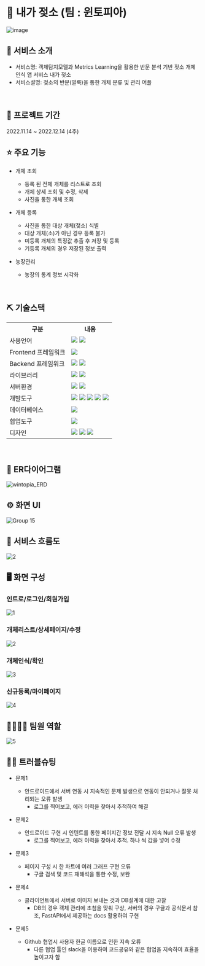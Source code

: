 #  📎 내가 젖소 (팀 : 윈토피아)
![image](https://user-images.githubusercontent.com/111676264/209074686-ef24a0db-287a-49c0-95f3-ee4dfb3adfe5.png)


## 👀 서비스 소개
* 서비스명: 객체탐지모델과 Metrics Learning을 활용한 반문 분석 기반 젖소 개체인식 앱 서비스 내가 젖소
* 서비스설명: 젖소의 반문(얼룩)을 통한 개체 분류 및 관리 어플
<br>

## 📅 프로젝트 기간
2022.11.14 ~ 2022.12.14 (4주)
<br>

## ⭐ 주요 기능
- 개체 조회
    - 등록 된 전체 개체를 리스트로 조회
    - 개체 상세 조회 및 수정, 삭제
    - 사진을 통한 개체 조회
- 개체 등록
    - 사진을 통한 대상 개체(젖소) 식별
    - 대상 개체(소)가 아닌 경우 등록 불가
    - 미등록 개체의 특징값 추출 후 저장 및 등록
    - 기등록 개체의 경우 저장된 정보 출력

- 농장관리
    - 농장의 통계 정보 시각화
<br>

## ⛏ 기술스택
<table>
    <tr>
        <th>구분</th>
        <th>내용</th>
    </tr>
    <tr>
        <td>사용언어</td>
        <td>
             <img src="https://img.shields.io/badge/Kotlin-7F52FF?style=for-the-badge&logo=Kotlin&logoColor=white"/>
             <img src="https://img.shields.io/badge/Python-3776AB?style=for-the-badge&logo=Python&logoColor=white"/>
        </td>
    </tr>
    <tr>
        <td>Frontend 프레임워크</td>
        <td>
          <img src="https://img.shields.io/badge/Android-3DDC84?style=for-the-badge&logo=Android&logoColor=white"/>
        </td>
    </tr>
    <tr>
        <td>Backend 프레임워크</td>
        <td>
            <img src="https://img.shields.io/badge/FastAPI-FFFFFF?style=for-the-badge&logo=FastAPI&logoColor=black"/>
            <img src="https://img.shields.io/badge/PyCharm-000000?style=for-the-badge&logo=PyCharm&logoColor=white"/>
        </td>
    </tr>
        <tr>
        <td>라이브러리</td>
        <td>
            <img src="https://img.shields.io/badge/Naver-03C75A?style=for-the-badge&logo=Naver&logoColor=white"/>
            <img src="https://img.shields.io/badge/Google-4285F4?style=for-the-badge&logo=Google&logoColor=white"/>
        </td>
    </tr>
        <tr>
        <td>서버환경</td>
        <td>
            <img src="https://img.shields.io/badge/Docker-2496ED?style=for-the-badge&logo=docker&logoColor=white">
            <img src="https://img.shields.io/badge/FastAPI-FFFFFF?style=for-the-badge&logo=FastAPI&logoColor=black"/>
        </td>
    </tr>
    <tr>
        <td>개발도구</td>
        <td>
            <img src="https://img.shields.io/badge/Eclipse-2C2255?style=for-the-badge&logo=Eclipse&logoColor=white"/> 
            <img src="https://img.shields.io/badge/VSCode-007ACC?style=for-the-badge&logo=VisualStudioCode&logoColor=white"/>
            <img src="https://img.shields.io/badge/Jupyter-F37626?style=for-the-badge&logo=Jupyter&logoColor=white"/>
            <img src="https://img.shields.io/badge/Anaconda-44A833?style=for-the-badge&logo=Anaconda&logoColor=white"/>
            <img src="https://img.shields.io/badge/IntelliJ IDEA-000000?style=for-the-badge&logo=IntelliJ IDEA&logoColor=white"/>
        </td>
    </tr>
    <tr>
        <td>데이터베이스</td>
        <td>
            <img src="https://img.shields.io/badge/MariaDB-003545?style=for-the-badge&logo=MariaDB&logoColor=white"/>
        </td>
    </tr>
        <tr>
        <td>협업도구</td>
        <td>
            <img src="https://img.shields.io/badge/GitHub-181717?style=for-the-badge&logo=GitHub&logoColor=white"/>
        </td>
    </tr>
    </tr>
        <tr>
        <td>디자인</td>
        <td>
            <img src="https://img.shields.io/badge/Figma-F24E1E?style=for-the-badge&logo=Figma&logoColor=white"/>
            <img src="https://img.shields.io/badge/Adobe XD-FF61F6?style=for-the-badge&logo=Adobe XD&logoColor=white"/>
            <img src="https://img.shields.io/badge/Adobe Photoshop-31A8FF?style=for-the-badge&logo=Adobe Photoshop&logoColor=white"/>
        </td>
    </tr>
</table>


<br>

## 📌 ER다이어그램
![wintopia_ERD](https://user-images.githubusercontent.com/111676264/209074853-1c186fc8-9718-429e-ad4d-a6b959440c05.png)
<br>

## ⚙ 화면 UI 
![Group 15](https://user-images.githubusercontent.com/111676264/209075856-a3d2e5fa-71a8-4c49-ad68-164b4427e5be.png)
<br>

## 📌 서비스 흐름도
![2](https://user-images.githubusercontent.com/111676264/209075611-6332eb0f-0afc-4c9e-8266-a16e19bf8fb6.png)
<br>

## 🖥 화면 구성

### 인트로/로그인/회원가입
![1](https://user-images.githubusercontent.com/111676264/209076492-79e34abc-1296-4ec8-93e7-b98c340455ce.png)
<br>

### 개체리스트/상세페이지/수정
![2](https://user-images.githubusercontent.com/111676264/209076498-953f1983-49ea-4739-974d-0c8eb0c51234.png)
<br>


### 개체인식/확인
![3](https://user-images.githubusercontent.com/111676264/209076500-147e8e0d-0e63-44ef-a547-987d3510af73.png)
<br>


### 신규등록/마이페이지
![4](https://user-images.githubusercontent.com/111676264/209076504-8c212642-9446-48b3-ac17-f4071bc90f61.png)
<br>

## 👨‍👩‍👦‍👦 팀원 역할
![5](https://user-images.githubusercontent.com/111676264/209076715-696e26a2-6d7f-4fd7-966d-352f6bb1befb.png)


## 🤾‍♂️ 트러블슈팅
  
* 문제1<br>
     - 안드로이드에서 서버 연동 시 지속적인 문제 발생으로 연동이 안되거나 잘못 처리되는 오류 발생
        - 로그를 찍어보고, 에러 이력을 찾아서 추적하여 해결
 
* 문제2<br>
     - 안드로이드 구현 시 인텐트를 통한 페이지간 정보 전달 시 지속 Null 오류 발생
        - 로그를 찍어보고, 에러 이력을 찾아서 추적. 하나 씩 값을 넣어 수정

* 문제3<br>
     - 페이지 구성 시 한 차트에 여러 그래프 구현 오류
        - 구글 검색 및 코드 재해석을 통한 수정, 보완

* 문제4<br>
     - 클라이언트에서 서버로 이미지 보내는 것과 DB설계에 대한 고찰
        - DB의 경우 객체 관리에 초첨을 맞춰 구상, 서버의 경우 구글과 공식문서 참조, FastAPI에서 제공하는 docs 활용하여 구현

* 문제5<br>
     - Github 협업시 사용자 한글 이름으로 인한 지속 오류
        - 다른 협업 툴인 slack을 이용하여 코드공유와 같은 협업을 지속하여 효율을 높이고자 함
